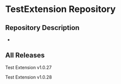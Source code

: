# TestExtension Repository 
Repository Description
-
-
## All Releases
Test Extension v1.0.27

Test Extension v1.0.28
